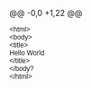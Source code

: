 @@ -0,0 +1,22 @@
<!DOCTYPE html PUBLIC "-//W3C//DTD HTML 4.01//EN" "http://www.w3.org/TR/html4/strict.dtd">
<html>
<head>
  <meta http-equiv="Content-Type" content="text/html; charset=utf-8">
  <meta http-equiv="Content-Style-Type" content="text/css">
  <title></title>
  <meta name="Generator" content="Cocoa HTML Writer">
  <meta name="CocoaVersion" content="2022.6">
  <style type="text/css">
    p.p1 {margin: 0.0px 0.0px 0.0px 0.0px; font: 12.0px Helvetica}
  </style>
</head>
<body>
<p class="p1">&lt;html&gt;</p>
<p class="p1">&lt;body&gt;</p>
<p class="p1">&lt;title&gt;</p>
<p class="p1">Hello World</p>
<p class="p1">&lt;/title&gt;</p>
<p class="p1">&lt;/body?</p>
<p class="p1">&lt;/html&gt;</p>
</body>
</html>
